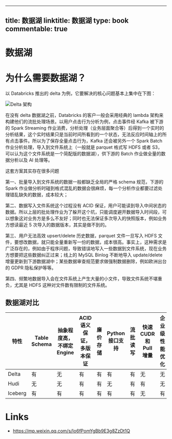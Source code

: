 
---
title: 数据湖
linktitle: 数据湖
type: book
commentable: true
---

# 数据湖

# 为什么需要数据湖？

以 Databricks 推出的 delta 为例，它要解决的核心问题基本上集中在下图：

![Delta 架构](https://s1.ax1x.com/2020/04/22/JUNQEQ.md.png)

在没有 delta 数据湖之前，Databricks 的客户一般会采用经典的 lambda 架构来构建他们的流批处理场景。以用户点击行为分析为例，点击事件经 Kafka 被下游的 Spark Streaming 作业消费，分析处理（业务层面聚合等）后得到一个实时的分析结果，这个实时结果只是当前时间所看到的一个状态，无法反应时间轴上的所有点击事件。所以为了保存全量点击行为，Kafka 还会被另外一个 Spark Batch 作业分析处理，导入到文件系统上（一般就是 parquet 格式写 HDFS 或者 S3，可以认为这个文件系统是一个简配版的数据湖），供下游的 Batch 作业做全量的数据分析以及 AI 处理等。

这套方案其实存在很多问题

第一、批量导入到文件系统的数据一般都缺乏全局的严格 schema 规范，下游的 Spark 作业做分析时碰到格式混乱的数据会很麻烦，每一个分析作业都要过滤处理错乱缺失的数据，成本较大；

第二、数据写入文件系统这个过程没有 ACID 保证，用户可能读到导入中间状态的数据。所以上层的批处理作业为了躲开这个坑，只能调度避开数据导入时间段，可以想象这对业务方是多么不友好；同时也无法保证多次导入的快照版本，例如业务方想读最近 5 次导入的数据版本，其实是做不到的。

第三、用户无法高效 upsert/delete 历史数据，parquet 文件一旦写入 HDFS 文件，要想改数据，就只能全量重新写一份的数据，成本很高。事实上，这种需求是广泛存在的，例如由于程序问题，导致错误地写入一些数据到文件系统，现在业务方想要把这些数据纠正过来；线上的 MySQL Binlog 不断地导入 update/delete 增量更新到下游数据湖中；某些数据审查规范要求做强制数据删除，例如欧洲出台的 GDPR 隐私保护等等。

第四、频繁地数据导入会在文件系统上产生大量的小文件，导致文件系统不堪重负，尤其是 HDFS 这种对文件数有限制的文件系统。

## 数据湖对比

| 特性    | Table Schema | 抽象程度高，不绑定 Engine | ACID 语义保证，多版本保证 | 廉价存储 | Python 接口支持 | 流批读写 | 快速 CUDR 和 Pull 增量 | 企业级性能优化 |
| ------- | ------------ | ------------------------- | ------------------------- | -------- | --------------- | -------- | ---------------------- | -------------- |
| Delta   | 有           | 无                        | 有                        | 有       | 有              | 有       | 无                     | 无             |
| Hudi    | 无           | 无                        | 有                        | 有       | 无              | 有       | 有                     | 无             |
| Iceberg | 有           | 有                        | 有                        | 有       | 有              | 有       | 无                     | 有             |

# Links

- https://mp.weixin.qq.com/s/Io6fPomYgBb9E3g8ZzDt1Q

    